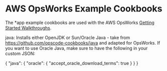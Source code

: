 AWS OpsWorks Example Cookbooks
==============================

The *app example cookbooks are used with the AWS OpsWorks [Getting Started Walkthroughs](http://docs.aws.amazon.com/opsworks/latest/userguide/walkthroughs.html).

java: Installs either OpenJDK or Sun/Oracle Java - take from https://github.com/opscode-cookbooks/java and adapted for OpsWorks.
If you want to use Oracle Java, make sure to have the following in your custom JSON:

{
  "java": {
    "oracle": {
      "accept_oracle_download_terms": true
    }
  }
}

